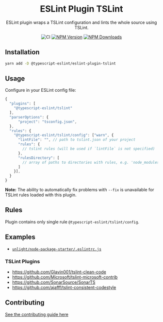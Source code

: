 <h1 align="center">ESLint Plugin TSLint</h1>

<p align="center">ESLint plugin wraps a TSLint configuration and lints the whole source using TSLint.</p>

<p align="center">
    <img src="https://github.com/typescript-eslint/typescript-eslint/workflows/CI/badge.svg" alt="CI" />
    <a href="https://www.npmjs.com/package/@typescript-eslint/eslint-plugin-tslint"><img src="https://img.shields.io/npm/v/@typescript-eslint/eslint-plugin-tslint.svg?style=flat-square" alt="NPM Version" /></a>
    <a href="https://www.npmjs.com/package/@typescript-eslint/eslint-plugin-tslint"><img src="https://img.shields.io/npm/dm/@typescript-eslint/eslint-plugin-tslint.svg?style=flat-square" alt="NPM Downloads" /></a>
</p>

## Installation

```sh
yarn add -D @typescript-eslint/eslint-plugin-tslint
```

## Usage

Configure in your ESLint config file:

```js
{
  "plugins": [
    "@typescript-eslint/tslint"
  ],
  "parserOptions": {
      "project": "tsconfig.json",
  },
  "rules": {
    "@typescript-eslint/tslint/config": ["warn", {
      "lintFile": "", // path to tslint.json of your project
      "rules": {
        // tslint rules (will be used if `lintFile` is not specified)
      },
      "rulesDirectory": [
        // array of paths to directories with rules, e.g. 'node_modules/tslint/lib/rules' (will be used if `lintFile` is not specified)
      ]
    }],
  }
}
```

**Note:** The ability to automatically fix problems with `--fix` is unavailable for TSLint rules loaded with this plugin.

## Rules

Plugin contains only single rule `@typescript-eslint/tslint/config`.

## Examples

- [`unlight/node-package-starter/.eslintrc.js`](https://github.com/unlight/node-package-starter/blob/master/.eslintrc.js)

### TSLint Plugins

- https://github.com/Glavin001/tslint-clean-code
- https://github.com/Microsoft/tslint-microsoft-contrib
- https://github.com/SonarSource/SonarTS
- https://github.com/ajafff/tslint-consistent-codestyle

## Contributing

[See the contributing guide here](../../CONTRIBUTING.md)
